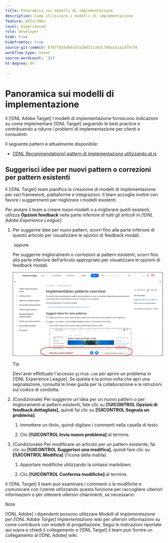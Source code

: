 ```yaml
---
title: Panoramica sui modelli di implementazione
description: Come utilizzare i modelli di implementazione
feature: APIs/SDKs
level: Experienced
role: Developer
hide: true
hidefromtoc: true
source-git-commit: 8707fb55d66cb7a28d311a03c749acb1a1d79cf8
workflow-type: tm+mt
source-wordcount: '311'
ht-degree: 0%

---
```


# Panoramica sui modelli di implementazione

Il [!DNL Adobe Target] I modelli di implementazione forniscono indicazioni su come implementare [!DNL Target] seguendo le best practice e contribuendo a ridurre i problemi di implementazione per clienti e consulenti.

Il seguente pattern è attualmente disponibile:

* [[!DNL Recommendations] pattern di implementazione utilizzando at.js](/help/dev/patterns/recs-atjs/recs-implementation-pattern-atjs.md)

## Suggerisci idee per nuovi pattern o correzioni per pattern esistenti

Il [!DNL Target] team pianifica la creazione di modelli di implementazione per vari framework, piattaforme e integrazioni. Il team accoglie inoltre con favore i suggerimenti per migliorare i modelli esistenti.

Per aiutare il team a creare nuovi modelli o a migliorare quelli esistenti, utilizza **Opzioni feedback** nella parte inferiore di tutti gli articoli in *[!DNL Adobe Experience League]*.

1. Per suggerire idee per nuovi pattern, scorri fino alla parte inferiore di questo articolo per visualizzare le opzioni di feedback modali.

    oppure 

   Per suggerire miglioramenti o correzioni ai pattern esistenti, scorri fino alla parte inferiore dell’articolo appropriato per visualizzare le opzioni di feedback modali.

   ![Modello delle opzioni di feedback in Experience League](/help/dev/patterns/assets/feedback-options.png)

   >[!TIP]
   >
   >Devi aver effettuato l&#39;accesso `github.com` per aprire un problema in [!DNL Experience League]. Se questa è la prima volta che apri una segnalazione, consulta le linee guida per la collaborazione e le istruzioni sul codice di condotta.

1. (Condizionale) Per suggerire un&#39;idea per un nuovo pattern o per miglioramenti ai pattern esistenti, fate clic su **[!UICONTROL Opzioni di feedback dettagliate]**, quindi fai clic su **[!UICONTROL Segnala un problema]**.

   1. Immettere un titolo, quindi digitare i commenti nella casella di testo.

   1. Clic **[!UICONTROL Invia nuovo problema]** al termine.

1. (Condizionale) Per modificare un articolo per un pattern esistente, fai clic su **[!UICONTROL Suggerisci una modifica]**, quindi fare clic su **[!UICONTROL Modifica]** (l’icona della matita).

   1. Apportare modifiche utilizzando la sintassi markdown.

   1. Clic **[!UICONTROL Conferma modifiche]** al termine.

Il [!DNL Target] Il team può esaminare i commenti o le modifiche e comunicare con l’utente utilizzando questa funzione per raccogliere ulteriori informazioni o per ottenere ulteriori chiarimenti, se necessario.

>[!NOTE]
>
>[!DNL Adobe] i dipendenti possono utilizzare *Modelli di implementazione per [!DNL Adobe Target] Implementazione* wiki per ulteriori informazioni su come contribuire con modelli di progettazione. Segui le indicazioni riportate qui sopra e chiedi il collegamento e [!DNL Target] il team può fornire un collegamento al [!DNL Adobe] wiki.













